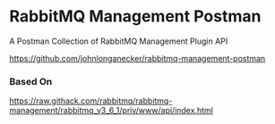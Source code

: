 # RabbitMQ Management Postman
A Postman Collection of RabbitMQ Management Plugin API

https://github.com/johnlonganecker/rabbitmq-management-postman

### Based On ###
https://raw.githack.com/rabbitmq/rabbitmq-management/rabbitmq_v3_6_1/priv/www/api/index.html
